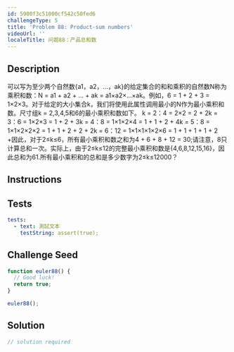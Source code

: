 ```yaml
---
id: 5900f3c51000cf542c50fed6
challengeType: 5
title: 'Problem 88: Product-sum numbers'
videoUrl: ''
localeTitle: 问题88：产品总和数
---
```


## Description
<section id="description">可以写为至少两个自然数{a1，a2，...，ak}的给定集合的和和乘积的自然数N称为乘积和数：N = a1 + a2 + ... + ak = a1×a2×...×ak。例如，6 = 1 + 2 + 3 = 1×2×3。对于给定的大小集合k，我们将使用此属性调用最小的N作为最小乘积和数。尺寸组k = 2,3,4,5和6的最小乘积和数如下。 k = 2：4 = 2×2 = 2 + 2k = 3：6 = 1×2×3 = 1 + 2 + 3k = 4：8 = 1×1×2×4 = 1 + 1 + 2 + 4k = 5：8 = 1×1×2×2×2 = 1 + 1 + 2 + 2 + 2k = 6：12 = 1×1×1×1×2×6 = 1 + 1 + 1 + 1 + 2 +因此，对于2≤k≤6，所有最小乘积和数之和为4 + 6 + 8 + 12 = 30;请注意，8只计算总和一次。实际上，由于2≤k≤12的完整最小乘积和数是{4,6,8,12,15,16}，因此总和为61.所有最小乘积和的总和是多少数字为2≤k≤12000？ </section>

## Instructions
<section id="instructions">
</section>

## Tests
<section id='tests'>

```yml
tests:
  - text: 測試文本
    testString: assert(true);

```

</section>

## Challenge Seed
<section id='challengeSeed'>

<div id='js-seed'>

```js
function euler88() {
  // Good luck!
  return true;
}

euler88();

```

</div>



</section>

## Solution
<section id='solution'>

```js
// solution required
```
</section>
